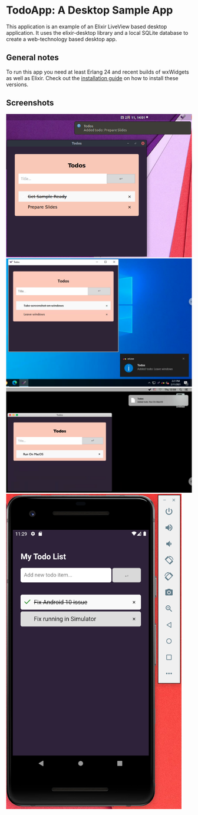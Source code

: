 # TodoApp: A Desktop Sample App

This application is an example of an Elixir LiveView based desktop application. It uses the elixir-desktop library and a local SQLite database to create a web-technology based desktop app.

## General notes

To run this app you need at least Erlang 24 and recent builds of wxWidgets as well as Elixir. Check out the [installation guide](https://hexdocs.pm/desktop/installation.html) on how to install these versions.


## Screenshots

![Linux build](/nodeploy/linux_todo.png?raw=true "Linux build")
![Windows build](/nodeploy/windows_todo.png?raw=true "Windows build")
![MacOS build](/nodeploy/macos_todo.png?raw=true "MacOS build")
![Android build](/nodeploy/android_todo.png?raw=true "Android build")

